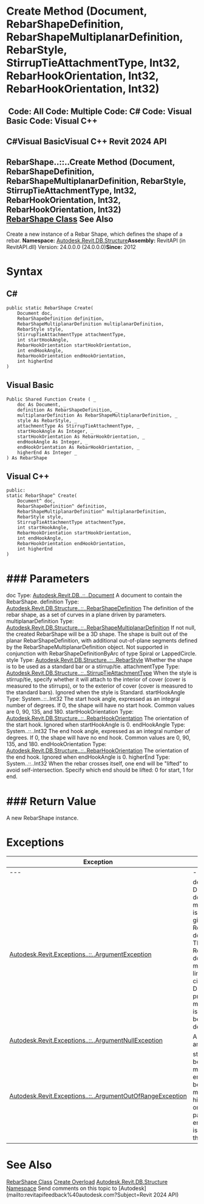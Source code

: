 # Create Method (Document, RebarShapeDefinition, RebarShapeMultiplanarDefinition, RebarStyle, StirrupTieAttachmentType, Int32, RebarHookOrientation, Int32, RebarHookOrientation, Int32)

﻿
 Code: All Code: Multiple Code: C# Code: Visual Basic Code: Visual C++   
---  
C#Visual BasicVisual C++
Revit 2024 API  
---  
RebarShape..::..Create Method (Document, RebarShapeDefinition, RebarShapeMultiplanarDefinition, RebarStyle, StirrupTieAttachmentType, Int32, RebarHookOrientation, Int32, RebarHookOrientation, Int32)  
[RebarShape Class](0a370e32-eaba-785e-7e1f-9330929525fc.md "RebarShape Class") See Also  
---  
Create a new instance of a Rebar Shape, which defines the shape of a rebar. 
**Namespace:** [Autodesk.Revit.DB.Structure](d586b341-f687-9d90-e96d-255806b7d4fc.md "Autodesk.Revit.DB.Structure Namespace")**Assembly:** RevitAPI (in RevitAPI.dll) Version: 24.0.0.0 (24.0.0.0)**Since:** 2012 
# Syntax
C#  
---  
```text
public static RebarShape Create(
	Document doc,
	RebarShapeDefinition definition,
	RebarShapeMultiplanarDefinition multiplanarDefinition,
	RebarStyle style,
	StirrupTieAttachmentType attachmentType,
	int startHookAngle,
	RebarHookOrientation startHookOrientation,
	int endHookAngle,
	RebarHookOrientation endHookOrientation,
	int higherEnd
)
```
  
Visual Basic  
---  
```text
Public Shared Function Create ( _
	doc As Document, _
	definition As RebarShapeDefinition, _
	multiplanarDefinition As RebarShapeMultiplanarDefinition, _
	style As RebarStyle, _
	attachmentType As StirrupTieAttachmentType, _
	startHookAngle As Integer, _
	startHookOrientation As RebarHookOrientation, _
	endHookAngle As Integer, _
	endHookOrientation As RebarHookOrientation, _
	higherEnd As Integer _
) As RebarShape
```
  
Visual C++  
---  
```text
public:
static RebarShape^ Create(
	Document^ doc, 
	RebarShapeDefinition^ definition, 
	RebarShapeMultiplanarDefinition^ multiplanarDefinition, 
	RebarStyle style, 
	StirrupTieAttachmentType attachmentType, 
	int startHookAngle, 
	RebarHookOrientation startHookOrientation, 
	int endHookAngle, 
	RebarHookOrientation endHookOrientation, 
	int higherEnd
)
```
  
# ### Parameters
doc
    Type: [Autodesk.Revit.DB..::..Document](db03274b-a107-aa32-9034-f3e0df4bb1ec.md "Document Class") A document to contain the RebarShape. 
definition
    Type: [Autodesk.Revit.DB.Structure..::..RebarShapeDefinition](bb1f59be-c95e-a45b-8d2b-8121df179676.md "RebarShapeDefinition Class") The definition of the rebar shape, as a set of curves in a plane driven by parameters. 
multiplanarDefinition
    Type: [Autodesk.Revit.DB.Structure..::..RebarShapeMultiplanarDefinition](47a3135c-ce53-c041-f551-0795767eaa41.md "RebarShapeMultiplanarDefinition Class") If not null, the created RebarShape will be a 3D shape. The shape is built out of the planar RebarShapeDefinition, with additional out-of-plane segments defined by the RebarShapeMultiplanarDefinition object. Not supported in conjunction with RebarShapeDefinitionByArc of type Spiral or LappedCircle. 
style
    Type: [Autodesk.Revit.DB.Structure..::..RebarStyle](a9ac65a6-29e6-25e5-caca-502e21385f47.md "RebarStyle Enumeration") Whether the shape is to be used as a standard bar or a stirrup/tie. 
attachmentType
    Type: [Autodesk.Revit.DB.Structure..::..StirrupTieAttachmentType](01887c64-36b1-1f7f-5ff9-1fb3ba4f3023.md "StirrupTieAttachmentType Enumeration") When the style is stirrup/tie, specify whether it will attach to the interior of cover (cover is measured to the stirrups), or to the exterior of cover (cover is measured to the standard bars). Ignored when the style is Standard. 
startHookAngle
    Type: System..::..Int32 The start hook angle, expressed as an integral number of degrees. If 0, the shape will have no start hook. Common values are 0, 90, 135, and 180. 
startHookOrientation
    Type: [Autodesk.Revit.DB.Structure..::..RebarHookOrientation](e8365754-0811-8d4e-864a-55bf34af3a87.md "RebarHookOrientation Enumeration") The orientation of the start hook. Ignored when startHookAngle is 0. 
endHookAngle
    Type: System..::..Int32 The end hook angle, expressed as an integral number of degrees. If 0, the shape will have no end hook. Common values are 0, 90, 135, and 180. 
endHookOrientation
    Type: [Autodesk.Revit.DB.Structure..::..RebarHookOrientation](e8365754-0811-8d4e-864a-55bf34af3a87.md "RebarHookOrientation Enumeration") The orientation of the end hook. Ignored when endHookAngle is 0. 
higherEnd
    Type: System..::..Int32 When the rebar crosses itself, one end will be "lifted" to avoid self-intersection. Specify which end should be lifted: 0 for start, 1 for end. 
# ### Return Value
A new RebarShape instance. 
# Exceptions
| Exception | Condition |
| --- | --- |
| --- | --- |
| [Autodesk.Revit.Exceptions..::..ArgumentException](2e6e4206-97a8-dd4b-df5d-4269f4bb6088.md "ArgumentException Class") | definition is linked to a Document other than doc. -or- A multiplanar definition is specified when the given RebarShapeDefinition does not support it. The following RebarShapeDefinitions do not support multiplanar: a simple line; spiral; lapped circle. -or- The DepthParamId property of multiplanarDefinition is invalid or has not been added to definition. |
| [Autodesk.Revit.Exceptions..::..ArgumentNullException](631e1424-60f4-929b-4e52-dda9dcd26316.md "ArgumentNullException Class") | A non-optional argument was null |
| [Autodesk.Revit.Exceptions..::..ArgumentOutOfRangeException](60f148c9-ece0-a6bb-4e12-bb4a9c8c8a24.md "ArgumentOutOfRangeException Class") | startHookAngle must be at least 0 and no more than 180. -or- endHookAngle must be at least 0 and no more than 180. -or- higherEnd must be 0 or 1. -or- A value passed for an enumeration argument is not a member of that enumeration |

# See Also
[RebarShape Class](0a370e32-eaba-785e-7e1f-9330929525fc.md "RebarShape Class")
[Create Overload](dd926f0a-458d-d64d-1c85-07f3d2c68baa.md "Create Method")
[Autodesk.Revit.DB.Structure Namespace](d586b341-f687-9d90-e96d-255806b7d4fc.md "Autodesk.Revit.DB.Structure Namespace")
Send comments on this topic to [Autodesk](mailto:revitapifeedback%40autodesk.com?Subject=Revit 2024 API)